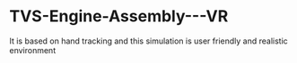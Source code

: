 # TVS-Engine-Assembly---VR
It is based on hand tracking and this simulation is user friendly and realistic environment
